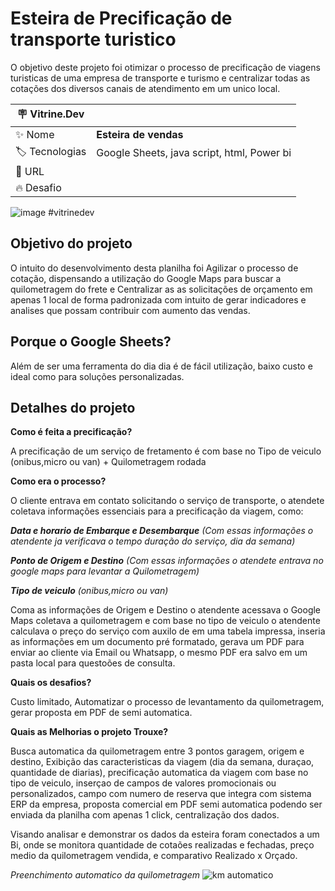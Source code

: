 # Esteira de Precificação de transporte turistico

O objetivo deste projeto foi otimizar o processo de precificação de viagens turisticas de uma empresa de transporte e turismo e centralizar todas as cotações dos diversos canais de atendimento em um unico local.


| :placard: Vitrine.Dev |     |
| -------------  | --- |
| :sparkles: Nome        | **Esteira de vendas**
| :label: Tecnologias | Google Sheets, java script, html, Power bi
| :rocket: URL         | 
| :fire: Desafio     |

<!-- Inserir imagem com a #vitrinedev ao final do link -->
![image](https://neilpatel.com/wp-content/uploads/2019/12/o-que-e-precificacao.jpeg)
#vitrinedev

## Objetivo do projeto

O intuito do desenvolvimento desta planilha foi Agilizar o processo de cotação, dispensando a utilização do Google Maps para buscar a quilometragem do frete e Centralizar as as solicitações de orçamento em apenas 1 local de forma padronizada com intuito de gerar indicadores e analises que possam contribuir com aumento das vendas.

## Porque o Google Sheets?

Além de ser uma ferramenta do dia dia é de fácil utilização, baixo custo e ideal como para soluções personalizadas.

## Detalhes do projeto

**Como é feita a precificação?**

A precificação de um serviço de fretamento é com base no Tipo de veiculo (onibus,micro ou van) + Quilometragem rodada


**Como era o processo?**

O cliente entrava em contato solicitando o serviço de transporte, o atendete coletava informações essenciais para a precificação da viagem, como:

 ***Data e horario de Embarque e Desembarque***  *(Com essas informações o atendente ja verificava o tempo duração do serviço, dia da semana)*

***Ponto de Origem e Destino*** *(Com essas informações o atendete entrava no google maps para levantar a Quilometragem)*

***Tipo de veiculo*** *(onibus,micro ou van)*

Coma as informações de Origem e Destino o atendente acessava o Google Maps coletava a quilometragem e com base no tipo de veiculo o atendente calculava o preço do serviço com auxilo de em uma tabela impressa, inseria as informações em um documento pré formatado, gerava um PDF para enviar ao cliente via Email ou Whatsapp, o mesmo PDF era salvo em um pasta local para questoões de consulta.


**Quais os desafios?**

Custo limitado, Automatizar o processo de levantamento da quilometragem, gerar proposta em PDF de semi automatica.


**Quais as Melhorias o projeto Trouxe?**

Busca automatica da quilometragem entre 3 pontos garagem, origem e destino, Exibição das caracteristicas da viagem (dia da semana, duraçao, quantidade de diarias), precificação automatica da viagem com base no tipo de veiculo, inserçao de campos de valores promocionais ou personalizados, campo com numero de reserva que integra com sistema ERP da empresa, proposta comercial em PDF semi automatica podendo ser enviada da planilha com apenas 1 click, centralização dos dados.

Visando analisar e demonstrar os dados da esteira foram conectados a um Bi, onde se monitora quantidade de cotaões realizadas e fechadas, preço medio da quilometragem vendida, e comparativo Realizado x Orçado.





*Preenchimento automatico da quilometragem*
![km automatico](https://user-images.githubusercontent.com/44843566/197912177-c1baceba-3dfb-4d3a-bffb-75d587640ef0.gif)
